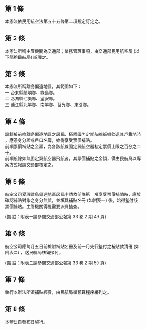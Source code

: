 第 1 條
-------
本辦法依民用航空法第五十五條第二項規定訂定之。

第 2 條
-------
本辦法所稱主管機關為交通部；業務管理事項，由交通部民用航空局 (以  
下簡稱民航局) 辦理之。

第 3 條
-------
本辦法所稱離島偏遠地區，其範圍如下：  
一  台東縣蘭嶼鄉、綠島鄉。  
二  澎湖縣七美鄉、望安鄉。  
三  連江縣北竿鄉、南竿鄉、莒光鄉、東引鄉。

第 4 條
-------
設籍於前條離島偏遠地區之居民，搭乘國內定期航線班機往返其戶籍地時  
，應憑身分證或戶口名簿，始得享受票價補貼。  
前項票價補貼之金額，為各該航線固定翼航空器核定票價上限之百分之二  
十。  
前項航線如無固定翼航空器飛航者，其票價補貼之金額，得由民航局以專  
案方式報請交通部核定之。

第 5 條
-------
航空公司受理離島偏遠地區居民申請依前條第一項享受票價補貼時，應於  
確認補貼對象之身分無誤，並填具補貼名冊 (如附表一) 後，始得墊付該  
票價補貼。主管機關得視需要派員抽查。  
  
 (備      註：附表一請參閱交通部公報第 33 卷 2 期 49 頁)

第 6 條
-------
航空公司應每月五日前檢附補貼名冊及前一月先行墊付之補貼款清冊 (如  
附表二) ，送民航局核銷撥付。  
  
 (備      註：附表二請參閱交通部公報第 33 卷 2 期 50 頁)

第 7 條
-------
執行本辦法所須補貼經費，由民航局循預算程序編列之。

第 8 條
-------
本辦法自發布日施行。


